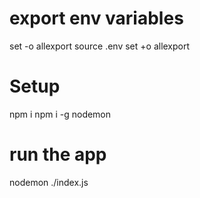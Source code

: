 # export env variables
set -o allexport
source .env
set +o allexport

# Setup
npm i
npm i -g nodemon
# run the app
nodemon ./index.js